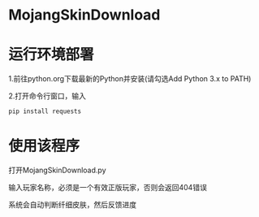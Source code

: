 # MojangSkinDownload

运行环境部署
============

1.前往python.org下载最新的Python并安装(请勾选Add Python 3.x to PATH)

2.打开命令行窗口，输入
```
pip install requests
```

使用该程序
======

打开MojangSkinDownload.py

输入玩家名称，必须是一个有效正版玩家，否则会返回404错误

系统会自动判断纤细皮肤，然后反馈进度



